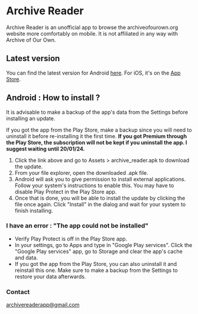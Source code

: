 # Archive Reader

Archive Reader is an unofficial app to browse the archiveofourown.org website more comfortably on mobile.
It is not affiliated in any way with Archive of Our Own.

## Latest version
You can find the latest version for Android [here](https://github.com/TheCarpetMerchant/archive_reader/releases/tag/v1.6.0). For iOS, it's on the [App Store](https://apps.apple.com/us/app/archive-reader-ao3/id6454961665).

## Android : How to install ?
It is advisable to make a backup of the app's data from the Settings before installing an update.

If you got the app from the Play Store, make a backup since you will need to uninstall it before re-installing it the first time. **If you got Premium through the Play Store, the subscription will not be kept if you uninstall the app. I suggest waiting until 20/01/24.**

1) Click the link above and go to Assets > archive_reader.apk to download the update.
2) From your file explorer, open the downloaded .apk file.
3) Android will ask you to give permission to install external applications. Follow your system's instructions to enable this. You may have to disable Play Protect in the Play Store app.
4) Once that is done, you will be able to install the update by clicking the file once again. Click "Install" in the dialog and wait for your system to finish installing.

### I have an error : "The app could not be installed"
- Verify Play Protect is off in the Play Store app.
- In your settings, go to Apps and type in "Google Play services". Click the "Google Play services" app, go to Storage and clear the app's cache and data.
- If you got the app from the Play Store, you can also uninstall it and reinstall this one. Make sure to make a backup from the Settings to restore your data afterwards.

### Contact
[archivereaderapp@gmail.com](mailto:archivereaderapp@gmail.com)
